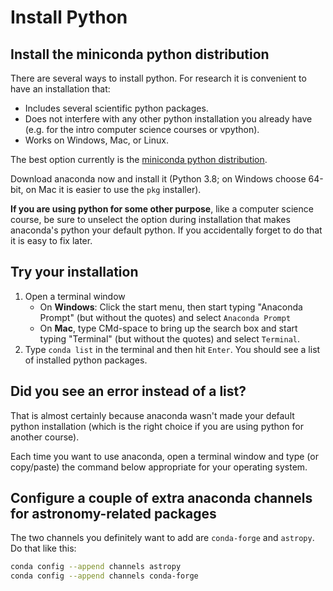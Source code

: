 # Install Python

## Install the miniconda python distribution

There are several ways to install python. For research it is convenient to have an installation that:

+ Includes several scientific python packages.
+ Does not interfere with any other python installation you already have (e.g. for the intro computer science courses or vpython).
+ Works on Windows, Mac, or Linux.

The best option currently is the [miniconda python distribution](https://docs.conda.io/en/latest/miniconda.html).

Download anaconda now and install it (Python 3.8; on Windows choose 64-bit, on Mac it is easier to use the `pkg` installer). 

**If you are using python for some other purpose**, like a computer science course, be sure to unselect the option during installation that makes anaconda's python your default python. If you accidentally forget to do that it is easy to fix later.

## Try your installation

1. Open a terminal window
    + On **Windows**: Click the start menu, then start typing "Anaconda Prompt" (but without the quotes) and select `Anaconda Prompt`
    + On **Mac**, type CMd-space to bring up the search box and start typing "Terminal" (but without the quotes) and select `Terminal`.
2. Type `conda list` in the terminal and then hit `Enter`. You should see a  list of installed python packages.

## Did you see an error instead of a list?

That is almost certainly because anaconda wasn't made your default python installation (which is the right choice if you are using python for another course).

Each time you want to use anaconda, open a terminal window and type (or copy/paste) the command below appropriate for your operating system.

## Configure a couple of extra anaconda channels for astronomy-related packages 

The two channels you definitely want to add are `conda-forge` and `astropy`. Do that like this:

```bash
conda config --append channels astropy 
conda config --append channels conda-forge
```
